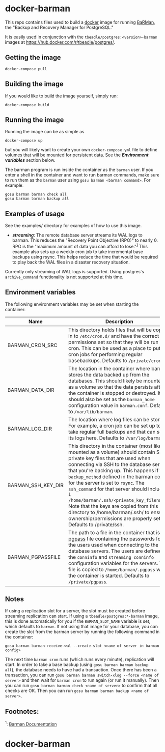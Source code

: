# docker-barman

This repo contains files used to build a [docker](https://www.docker.com) image
for running [BaRMan](https://github.com/2ndquadrant-it/barman), the "Backup and
Recovery Manager for PostgreSQL."

It is easily used in conjunction with the `tbeadle/postgres:<version>-barman`
images at https://hub.docker.com/r/tbeadle/postgres/.

## Getting the image

`docker-compose pull`

## Building the image

If you would like to build the image yourself, simply run:

`docker-compose build`

## Running the image

Running the image can be as simple as

`docker-compose up`

but you will likely want to create your own `docker-compose.yml` file to define
volumes that will be mounted for persistent data.  See the ***Environment
variables*** section below.

The barman program is run inside the container as the `barman` user.  If you
enter a shell in the container and want to run barman commands, make sure to run
them as the `barman` user using `gosu barman <barman command>`.  For example:

```
gosu barman barman check all
gosu barman barman backup all
```

## Examples of usage

See the examples/ directory for examples of how to use this image.

 * ***streaming***: The remote database server streams its WAL logs to barman.
   This reduces the "Recovery Point Objective (RPO)" to nearly 0.  RPO is the
   "maximum amount of data you can afford to lose."<sup>[1](#barman_docs)</sup>
   This example also sets up  a weekly cron job to take incremental base backups
   using rsync.  This helps reduce the time that would be required to play back
   the WAL files in a disaster recovery situation.

Currently only streaming of WAL logs is supported.  Using postgres's
`archive_command` functionality is not supported at this time.

## Environment variables

The following environment variables may be set when starting the container:

| Name | Description |
| ---- | ----------- |
| BARMAN_CRON_SRC | This directory holds files that will be copied in to `/etc/cron.d/` and have the correct permissions set so that they will be run via cron.  This can be used as a place to put cron jobs for performing regular basebackups.  Defaults to `/private/cron.d`.
| BARMAN_DATA_DIR | The location in the container where barman stores the data backed up from the databases.  This should likely be mounted as a volume so that the data persists after the container is stopped or destroyed.  It should also be set as the `barman_home` configuration value in `barman.conf`.  Defaults to `/var/lib/barman`. |
| BARMAN_LOG_DIR | The location where log files can be stored.  For example, a cron job can be set up to take regular full backups and that can send its logs here.  Defaults to `/var/log/barman`. |
| BARMAN_SSH_KEY_DIR | This directory in the container (most likely mounted as a volume) should contain SSH private key files that are used when connecting via SSH to the database servers that you're backing up.  This happens if the `backup_method` defined in the barman config for the server is set to `rsync`.  The `ssh_command` for that server should include `-i /home/barman/.ssh/<private_key_filename>`.  Note that the keys are copied from this directory to /home/barman/.ssh/ to ensure ownership/permissions are properly set.  Defaults to /private/ssh. |
| BARMAN_PGPASSFILE | The path to a file in the container that is a [pgpass](https://www.postgresql.org/docs/9.6/static/libpq-pgpass.html) file containing the passwords for the users used when connecting to the database servers.  The users are defined by the `conninfo` and `streaming_conninfo` configuration variables for the servers.  This file is copied to `/home/barman/.pgpass` when the container is started.  Defaults to `/private/pgpass`. |

## Notes

If using a replication slot for a server, the slot must be created before streaming replication can start.  If using a `tbeadle/postgres:*-barman` image, this is done automatically for you if the `BARMAN_SLOT_NAME` variable is set, which defaults to `barman`.  If not using that image for your database, you can create the slot from the barman server by running the following command in the container:

```
gosu barman barman receive-wal --create-slot <name of server in barman config>
```

The next time `barman cron` runs (which runs every minute), replication will
start.  In order to take a base backup (using `gosu barman barman backup all`),
the database needs to have had a transaction.  Once there has been a
transaction, you can run `gosu barman barman switch-xlog --force <name of
server>` and then wait for `barman cron` to run again (or run it manually).
Then you can run `gosu barman barman check <name of server>` to confirm that
all checks are OK.  Then you can run `gosu barman barman backup <name of
server>`.

## Footnotes:

<a name='barman_docs'><sup>1</sup></a>: [Barman Documentation](http://docs.pgbarman.org/release/2.1/)
# docker-barman
